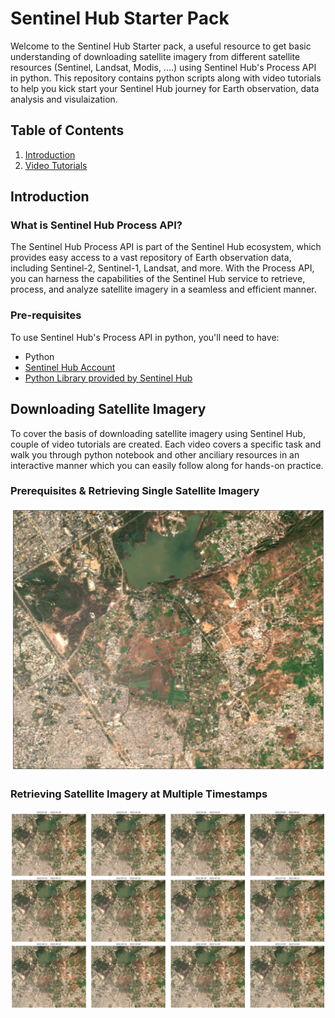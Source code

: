 # Sentinel Hub Starter Pack

Welcome to the Sentinel Hub Starter pack, a useful resource to get basic understanding of downloading satellite imagery from different satellite resources (Sentinel, Landsat, Modis, ....) using Sentinel Hub's Process API in python. This repository contains python scripts along with video tutorials to help you kick start your Sentinel Hub journey for Earth observation, data analysis and visulaization. 

## Table of Contents

1. [Introduction](#introduction)
2. [Video Tutorials](#video-tutorials)

## Introduction

### What is Sentinel Hub Process API?

The Sentinel Hub Process API is part of the Sentinel Hub ecosystem, which provides easy access to a vast repository of Earth observation data, including Sentinel-2, Sentinel-1, Landsat, and more. With the Process API, you can harness the capabilities of the Sentinel Hub service to retrieve, process, and analyze satellite imagery in a seamless and efficient manner. 

### Pre-requisites

To use Sentinel Hub's Process API in python, you'll need to have:

- Python
- [Sentinel Hub Account](https://www.sentinel-hub.com/)
- [Python Library provided by Sentinel Hub](https://sentinelhub-py.readthedocs.io/en/latest/index.html) 


## Downloading Satellite Imagery

To cover the basis of downloading satellite imagery using Sentinel Hub, couple of video tutorials are created. Each video covers a specific task and walk you through python notebook and other anciliary resources in an interactive manner which you can easily follow along for hands-on practice.

### Prerequisites & Retrieving Single Satellite Imagery

![alt text](https://github.com/Vision-At-SEECS/Sentinel_Hub_Starter/blob/main/Single%20Date%20Imagery/clear_image.png)


### Retrieving Satellite Imagery at Multiple Timestamps

![alt text](https://github.com/Vision-At-SEECS/Sentinel_Hub_Starter/blob/main/Multi%20Timestamps%20Imagery/multiple_timestamps.png)

